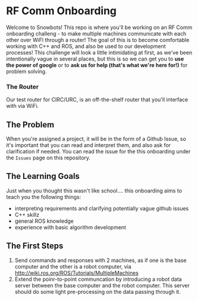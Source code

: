 # RF Comm Onboarding

Welcome to Snowbots! This repo is where you'll be working on an RF Comm onboarding challeng - to make multiple machines communicate with each other over WiFI through a router! The goal of this is to become comfortable working with C++ and ROS, and also be used to our development processes! This challenge will look a little intimidating at first, as we've been intentionally vague in several places, but this is so we can get you to **use the power of google** or to **ask us for help (that's what we're here for!)** for problem solving.

### The Router
Our test router for CIRC/URC, is an off-the-shelf router that you'll interface with via WiFi.

## The Problem
When you're assigned a project, it will be in the form of a Github Issue, so it's important that you can read and interpret them, and also ask for clarification if needed. You can read the issue for the this onboarding under the `Issues` page on this repository.

## The Learning Goals
Just when you thought this wasn't like school.... this onboarding aims to teach you the following things:
- interpreting requirements and clarifying potentially vague github issues
- C++ skillz
- general ROS knowledge
- experience with basic algorithm development

## The First Steps
1. Send commands and responses with 2 machines, as if one is the base computer and the other is a robot computer, via http://wiki.ros.org/ROS/Tutorials/MultipleMachines
2. Extend the poinr-to-point communcation by introducing a robot data server between the base computer and the robot computer. This server should do some light pre-processing on the data passing through it.

